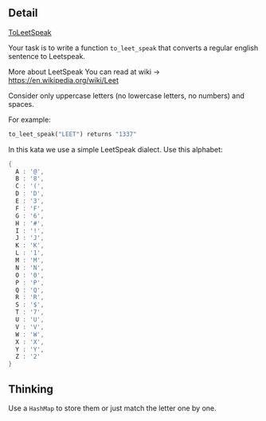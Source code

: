 ## Detail

[ToLeetSpeak](https://www.codewars.com/kata/toleetspeak/train/rust)

Your task is to write a function `to_leet_speak` that converts a regular english sentence to Leetspeak.

More about LeetSpeak You can read at wiki -> <https://en.wikipedia.org/wiki/Leet>

Consider only uppercase letters (no lowercase letters, no numbers) and spaces.

For example:

```rust
to_leet_speak("LEET") returns "1337"
```

In this kata we use a simple LeetSpeak dialect. Use this alphabet:

```rust
{
  A : '@',
  B : '8',
  C : '(',
  D : 'D',
  E : '3',
  F : 'F',
  G : '6',
  H : '#',
  I : '!',
  J : 'J',
  K : 'K',
  L : '1',
  M : 'M',
  N : 'N',
  O : '0',
  P : 'P',
  Q : 'Q',
  R : 'R',
  S : '$',
  T : '7',
  U : 'U',
  V : 'V',
  W : 'W',
  X : 'X',
  Y : 'Y',
  Z : '2'
}
```

## Thinking

Use a `HashMap` to store them or just match the letter one by one.